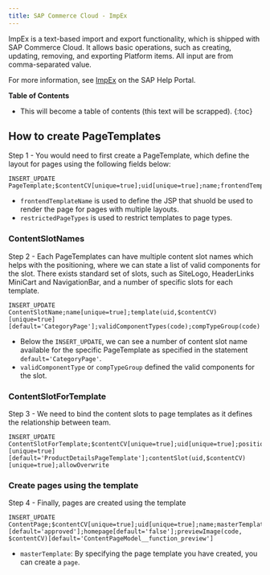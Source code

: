 ```yaml
---
title: SAP Commerce Cloud - ImpEx
---
```


ImpEx is a text-based import and export functionality, which is shipped with SAP Commerce Cloud. It allows basic operations, such as creating, updating, removing, and exporting Platform items. All input are from comma-separated value.

For more information, see [ImpEx](https://help.sap.com/viewer/50c996852b32456c96d3161a95544cdb/latest/en-US/8bee5297866910149854898187b16c96.html) on the SAP Help Portal.

**Table of Contents**

- This will become a table of contents (this text will be scrapped).
{:toc}

## How to create PageTemplates

Step 1 - You would need to first create a PageTemplate, which define the layout for pages using the following fields below:

```text
INSERT_UPDATE PageTemplate;$contentCV[unique=true];uid[unique=true];name;frontendTemplateName;restrictedPageTypes(code);active[default=true]
```

- `frontendTemplateName` is used to define the JSP that shuold be used to render the page for pages with multiple layouts.
- `restrictedPageTypes` is used to restrict templates to page types.

### ContentSlotNames

Step 2 - Each PageTemplates can have multiple content slot names which helps with the positioning, where we can state a list of valid components for the slot.
There exists standard set of slots, such as SiteLogo, HeaderLinks MiniCart and NavigationBar, and a number of specific slots for each template.

```text
INSERT_UPDATE ContentSlotName;name[unique=true];template(uid,$contentCV)[unique=true][default='CategoryPage'];validComponentTypes(code);compTypeGroup(code)
```

- Below the `INSERT_UPDATE`, we can see a number of content slot name available for the specific PageTemplate as specified in the statement `default='CategoryPage'`.
- `validComponentType` or `compTypeGroup` defined the valid components for the slot.

### ContentSlotForTemplate

Step 3 - We need to bind the content slots to page templates as it defines the relationship between team.

```text
INSERT_UPDATE ContentSlotForTemplate;$contentCV[unique=true];uid[unique=true];position[unique=true];pageTemplate(uid,$contentCV)[unique=true][default='ProductDetailsPageTemplate'];contentSlot(uid,$contentCV)[unique=true];allowOverwrite
```

### Create pages using the template

Step 4 - Finally, pages are created using the template

```text
INSERT_UPDATE ContentPage;$contentCV[unique=true];uid[unique=true];name;masterTemplate(uid,$contentCV);label;defaultPage[default='true'];approvalStatus(code)[default='approved'];homepage[default='false'];previewImage(code, $contentCV)[default='ContentPageModel__function_preview']
```

- `masterTemplate`: By specifying the page template you have created, you can create a `page`.
